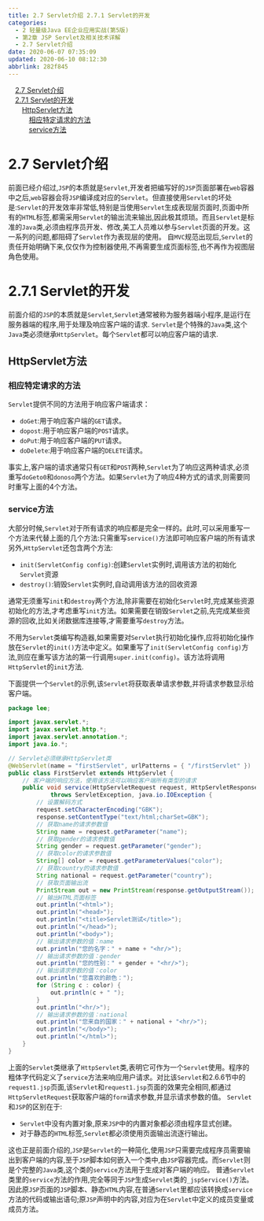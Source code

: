 ```yaml
---
title: 2.7 Servlet介绍 2.7.1 Servlet的开发
categories: 
  - 2 轻量级Java EE企业应用实战(第5版)
  - 第2章 JSP Servlet及相关技术详解
  - 2.7 Servlet介绍
date: 2020-06-07 07:35:09
updated: 2020-06-10 08:12:30
abbrlink: 282f845
---
```

<div id='my_toc'><a href="/JavaReadingNotes/282f845/#2-7-Servlet介绍" class="header_1">2.7 Servlet介绍</a>&nbsp;<br><a href="/JavaReadingNotes/282f845/#2-7-1-Servlet的开发" class="header_1">2.7.1 Servlet的开发</a>&nbsp;<br><a href="/JavaReadingNotes/282f845/#HttpServlet方法" class="header_2">HttpServlet方法</a>&nbsp;<br><a href="/JavaReadingNotes/282f845/#相应特定请求的方法" class="header_3">相应特定请求的方法</a>&nbsp;<br><a href="/JavaReadingNotes/282f845/#service方法" class="header_3">service方法</a>&nbsp;<br></div>
<style>.header_1{margin-left: 1em;}.header_2{margin-left: 2em;}.header_3{margin-left: 3em;}.header_4{margin-left: 4em;}.header_5{margin-left: 5em;}.header_6{margin-left: 6em;}</style>
<!--more-->
<script>if (navigator.platform.search('arm')==-1){document.getElementById('my_toc').style.display = 'none';}var e,p = document.getElementsByTagName('p');while (p.length>0) {e = p[0];e.parentElement.removeChild(e);}</script>

<!--end-->
# 2.7 Servlet介绍
前面已经介绍过,`JSP`的本质就是`Servlet`,开发者把编写好的`JSP`页面部署在`web`容器中之后,`web`容器会将`JSP`编译成对应的`Servlet`。但直接使用`Servlet`的坏处是:`Servlet`的开发效率非常低,特别是当使用`Servlet`生成表现层页面时,页面中所有的`HTML`标签,都需采用`Servlet`的输出流来输出,因此极其烦琐。而且`Servlet`是标准的`Java`类,必须由程序员开发、修改,美工人员难以参与`Servlet`页面的开发。这一系列的问题,都阻碍了`Servlet`作为表现层的使用。
自`MVC`规范出现后,`Servlet`的责任开始明确下来,仅仅作为控制器使用,不再需要生成页面标签,也不再作为视图层角色使用。
# 2.7.1 Servlet的开发
前面介绍的`JSP`的本质就是`Servlet`,`Servlet`通常被称为服务器端小程序,是运行在服务器端的程序,用于处理及响应客户端的请求.
`Servlet`是个特殊的`Java`类,这个`Java`类必须继承`HttpServlet`。每个`Servlet`都可以响应客户端的请求.
## HttpServlet方法
### 相应特定请求的方法
`Servlet`提供不同的方法用于响应客户端请求：
- `doGet`:用于响应客户端的`GET`请求。
- `dopost`:用于响应客户端的`POST`请求。
- `doPut`:用于响应客户端的`PUT`请求。
- `doDelete`:用于响应客户端的`DELETE`请求。

事实上,客户端的请求通常只有`GET`和`POST`两种,`Servlet`为了响应这两种请求,必须重写`doGeto0`和`donoso`两个方法。如果`Servlet`为了响应4种方式的请求,则需要同时重写上面的4个方法。
### service方法
大部分时候,`Servlet`对于所有请求的响应都是完全一样的。此时,可以采用重写一个方法来代替上面的几个方法:只需重写`service()`方法即可响应客户端的所有请求
另外,`HttpServlet`还包含两个方法:
- `init(ServletConfig config)`:创建`Servlet`实例时,调用该方法的初始化`Servlet`资源
- `destroy()`:销毁`Servlet`实例时,自动调用该方法的回收资源

通常无须重写`init`和`destroy`两个方法,除非需要在初始化`Servlet`时,完成某些资源初始化的方法,才考虑重写`init`方法。如果需要在销毁`Servlet`之前,先完成某些资源的回收,比如关闭数据库连接等,才需要重写`destroy`方法。

不用为`Servlet`类编写构造器,如果需要对`Servlet`执行初始化操作,应将初始化操作放在`Servlet`的`init()`方法中定义。如果重写了`init(ServletConfig config)`方法,则应在重写该方法的第一行调用`super.init(config)`。该方法将调用`HttpServlet`的`init`方法.

下面提供一个`Servlet`的示例,该`Servlet`将获取表单请求参数,并将请求参数显示给客户端。
```java
package lee;

import javax.servlet.*;
import javax.servlet.http.*;
import javax.servlet.annotation.*;
import java.io.*;

// Servlet必须继承HttpServlet类
@WebServlet(name = "firstServlet", urlPatterns = { "/firstServlet" })
public class FirstServlet extends HttpServlet {
    // 客户端的响应方法，使用该方法可以响应客户端所有类型的请求
    public void service(HttpServletRequest request, HttpServletResponse response)
            throws ServletException, java.io.IOException {
        // 设置解码方式
        request.setCharacterEncoding("GBK");
        response.setContentType("text/html;charSet=GBK");
        // 获取name的请求参数值
        String name = request.getParameter("name");
        // 获取gender的请求参数值
        String gender = request.getParameter("gender");
        // 获取color的请求参数值
        String[] color = request.getParameterValues("color");
        // 获取country的请求参数值
        String national = request.getParameter("country");
        // 获取页面输出流
        PrintStream out = new PrintStream(response.getOutputStream());
        // 输出HTML页面标签
        out.println("<html>");
        out.println("<head>");
        out.println("<title>Servlet测试</title>");
        out.println("</head>");
        out.println("<body>");
        // 输出请求参数的值：name
        out.println("您的名字：" + name + "<hr/>");
        // 输出请求参数的值：gender
        out.println("您的性别：" + gender + "<hr/>");
        // 输出请求参数的值：color
        out.println("您喜欢的颜色：");
        for (String c : color) {
            out.println(c + " ");
        }
        out.println("<hr/>");
        // 输出请求参数的值：national
        out.println("您来自的国家：" + national + "<hr/>");
        out.println("</body>");
        out.println("</html>");
    }
}
```
上面的`Servlet`类继承了`HttpServlet`类,表明它可作为一个`Servlet`使用。程序的粗体字代码定义了`service`方法来响应用户请求。对比该`Servlet`和2.6.6节中的`request1.jsp`页面,该`Servlet`和`request1.jsp`页面的效果完全相同,都通过`HttpServletRequest`获取客户端的`form`请求参数,并显示请求参数的值。
`Servlet`和`JSP`的区别在于:
- `Servlet`中没有内置对象,原来`JSP`中的内置对象都必须由程序显式创建。
- 对于静态的`HTML`标签,`Servlet`都必须使用页面输出流逐行输出。

这也正是前面介绍的,`JSP`是`Servlet`的一种简化,使用`JSP`只需要完成程序员需要输出到客户端的内容,至于`JSP`脚本如何嵌入一个类中,由`JSP`容器完成。而`Servlet`则是个完整的`Java`类,这个类的`service`方法用于生成对客户端的响应。
普通`Servlet`类里的`service`方法的作用,完全等同于`JSP`生成`Servlet`类的`_jspService()`方法。因此原`JSP`页面的`JSP`脚本、静态`HTML`内容,在普通`Servlet`里都应该转换成`service`方法的代码或输出语句;原`JSP`声明中的内容,对应为在`Servlet`中定义的成员变量或成员方法。
